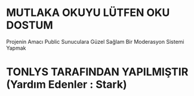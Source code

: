 # MUTLAKA OKUYU LÜTFEN OKU DOSTUM

Projenin Amacı Public Sunuculara Güzel Sağlam Bir Moderasyon Sistemi Yapmak

# TONLYS TARAFINDAN YAPILMIŞTIR (Yardım Edenler : Stark)
